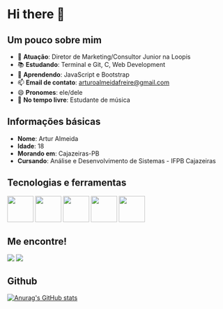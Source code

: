 # Hi there 👋

## Um pouco sobre mim

- 🔭 **Atuação**: Diretor de Marketing/Consultor Junior na Loopis
- 📚 **Estudando**: Terminal e Git, C, Web Development
- 🌱 **Aprendendo**: JavaScript e Bootstrap
- 📫 **Email de contato**: arturoalmeidafreire@gmail.com
- 😄 **Pronomes**: ele/dele
- 🎸 **No tempo livre**: Estudante de música

## Informações básicas

- **Nome**: Artur Almeida
- **Idade**: 18
- **Morando em**: Cajazeiras-PB
- **Cursando**: Análise e Desenvolvimento de Sistemas - IFPB Cajazeiras

## Tecnologias e ferramentas

<div>
  <img width="60" src="https://cdn.jsdelivr.net/gh/devicons/devicon/icons/html5/html5-original-wordmark.svg" />
  <img width="60" src="https://cdn.jsdelivr.net/gh/devicons/devicon/icons/css3/css3-original-wordmark.svg" />
  <img width="60" src="https://cdn.jsdelivr.net/gh/devicons/devicon/icons/javascript/javascript-original.svg" />
  <img width="60" src="https://cdn.jsdelivr.net/gh/devicons/devicon/icons/git/git-original.svg" />
  <img width="60" src="https://cdn.jsdelivr.net/gh/devicons/devicon/icons/visualstudio/visualstudio-plain.svg" />
  
</div>

## Me encontre!

<div>
  <a href="mailto:arturoalmeidafreire@gmail.com" target="_blank"><img src="https://img.shields.io/badge/Gmail-D14836?style=for-the-badge&logo=gmail&logoColor=white"></a>
  <a href="https://www.linkedin.com/in/artur-almeida-307419152/" target="_blank"><img src="https://img.shields.io/badge/LinkedIn-0077B5?style=for-the-badge&logo=linkedin&logoColor=white"></a>
</div>

## Github
[![Anurag's GitHub stats](https://github-readme-stats.vercel.app/api?username=ArtyrAlmeida&theme=tokyonight)](https://github.com/anuraghazra/github-readme-stats)

